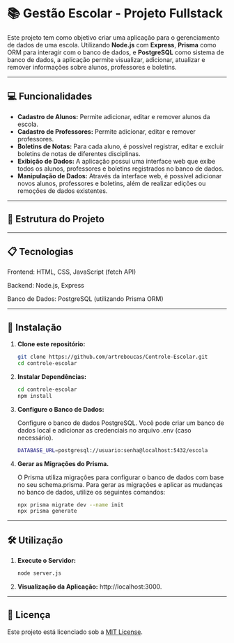 #  📚 Gestão Escolar - Projeto Fullstack

Este projeto tem como objetivo criar uma aplicação para o gerenciamento de dados de uma escola. Utilizando **Node.js** com **Express**, **Prisma** como ORM para interagir com o banco de dados, e **PostgreSQL** como sistema de banco de dados, a aplicação permite visualizar, adicionar, atualizar e remover informações sobre alunos, professores e boletins.

---

## 💻 Funcionalidades
- **Cadastro de Alunos:** Permite adicionar, editar e remover alunos da escola.
- **Cadastro de Professores:** Permite adicionar, editar e remover professores.
- **Boletins de Notas:** Para cada aluno, é possível registrar, editar e excluir boletins de notas de diferentes disciplinas.
- **Exibição de Dados:** A aplicação possui uma interface web que exibe todos os alunos, professores e boletins registrados no banco de dados.
- **Manipulação de Dados:** Através da interface web, é possível adicionar novos alunos, professores e boletins, além de realizar edições ou remoções de dados existentes.

---

## 📁 Estrutura do Projeto


---


## 📋 Tecnologias

Frontend: HTML, CSS, JavaScript (fetch API)

Backend: Node.js, Express

Banco de Dados: PostgreSQL (utilizando Prisma ORM)

---

## 🚀 Instalação

1. **Clone este repositório:**

    ```bash
    git clone https://github.com/artreboucas/Controle-Escolar.git
    cd controle-escolar
    ```

2. **Instalar Dependências:**

    ```bash
    cd controle-escolar
    npm install
    ```

3. **Configure o Banco de Dados:**

   Configure o banco de dados PostgreSQL. Você pode criar um banco de dados local e        adicionar as credenciais no arquivo .env (caso necessário).

    ```bash
    DATABASE_URL=postgresql://usuario:senha@localhost:5432/escola
    ```

4. **Gerar as Migrações do Prisma.**

    O Prisma utiliza migrações para configurar o banco de dados com base no seu schema.prisma. Para gerar as migrações e aplicar as mudanças no banco de dados, utilize os seguintes comandos:



    ```bash
    npx prisma migrate dev --name init
    npx prisma generate
    ```
    
---

## 🛠️ Utilização

1. **Execute o Servidor:**

    ```bash
    node server.js
    ```

2. **Visualização da Aplicação:** http://localhost:3000.

---

## 📄 Licença

Este projeto está licenciado sob a [MIT License](https://opensource.org/licenses/MIT).


